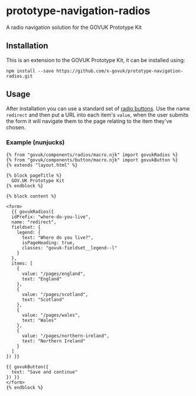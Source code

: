 # prototype-navigation-radios

A radio navigation solution for the GOVUK Prototype Kit

## Installation

This is an extension to the GOVUK Prototype Kit, it can be installed using:

```
npm install --save https://github.com/x-govuk/prototype-navigation-radios.git
```

## Usage

After installation you can use a standard set of [radio buttons](https://design-system.service.gov.uk/components/radios/).
Use the name `redirect` and then put a URL into each item's `value`, when the user submits the form it will navigate them to the page 
relating to the item they've chosen.  

### Example (nunjucks)

```
{% from "govuk/components/radios/macro.njk" import govukRadios %}
{% from "govuk/components/button/macro.njk" import govukButton %}
{% extends "layout.html" %}

{% block pageTitle %}
  GOV.UK Prototype Kit
{% endblock %}

{% block content %}

<form>
  {{ govukRadios({
  idPrefix: "where-do-you-live",
  name: "redirect",
  fieldset: {
    legend: {
      text: "Where do you live?",
      isPageHeading: true,
      classes: "govuk-fieldset__legend--l"
    }
  },
  items: [
    {
      value: "/pages/england",
      text: "England"
    },
    {
      value: "/pages/scotland",
      text: "Scotland"
    },
    {
      value: "/pages/wales",
      text: "Wales"
    },
    {
      value: "/pages/northern-ireland",
      text: "Northern Ireland"
    }
  ]
}) }}

{{ govukButton({
  text: "Save and continue"
}) }}
</form>
{% endblock %}
```
